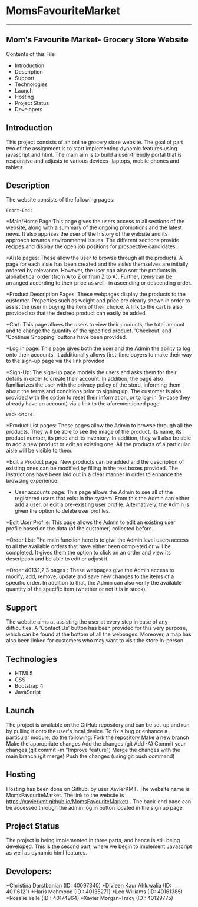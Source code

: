 # MomsFavouriteMarket
---------------------------------------------
Mom's Favourite Market- Grocery Store Website
---------------------------------------------

Contents of this File
* Introduction
* Description
* Support
* Technologies
* Launch
* Hosting
* Project Status
* Developers


Introduction
------------
This project consists of an online grocery store website. The goal of part two of the assignment is to start implementing dynamic features using javascript and html. The main aim is to build a user-friendly portal that is responsive and adjusts to various devices- laptops, mobile phones and tablets.


Description
-----------

The website consists of the following pages:

	Front-End:

*Main/Home Page:This page gives the users access to all sections of the website, along with a summary of the ongoing promotions and the latest news. It also apprises the user of the history of the website and its approach towards environmental issues. The different sections provide recipes and display the open job positions for prospective candidates.

*Aisle pages: These allow the user to browse through all the products. A page for each aisle has been created and the aisles themselves are initially ordered by relevance. However, the user can also sort the products in alphabetical order (from A to Z or from Z to A). Further, items can be arranged according to their price as well- in ascending or descending order.

*Product Description Pages: These webpages display the products to the customer. Properties such as weight and price are clearly shown in order to assist the user in buying the item of their choice. A link to the cart is also provided so that the desired product can easily be added.

*Cart: This page allows the users to view their products, the total amount and to change the quantity of the specified product. 'Checkout' and 'Continue Shopping' buttons have been provided.

*Log in page: This page gives both the user and the Admin the ability to log onto their accounts. It additionally allows first-time buyers to make their way to the sign-up page via the link provided.

*Sign-Up: The sign-up page models the users and asks them for their details in order to create their account. In addition, the page also familiarizes the user with the privacy policy of the store, informing them about the terms and conditions prior to signing up. The customer is also provided with the option to reset their information, or to log-in (in-case they already have an account) via a link to the aforementioned page.


	
	Back-Store:

*Product List pages: These pages allow the Admin to browse through all the products. They will be able to see the image of the product, its name, its product number, its price and its inventory. In addition, they will also be able to add a new product or edit an existing one. All the products of a particular aisle will be visible to them.

*Edit a Product page: New products can be added and the description of existing ones can be modified by filling in the text boxes provided. The instructions have been laid out in a clear manner in order to enhance the browsing experience.

* User accounts page: This page allows the Admin to see all of the registered users that exist in the system. From this the Admin can either add a user, or edit a pre-existing user profile. Alternatively, the Admin is given the option to delete user profiles.

*Edit User Profile: This page allows the Admin to edit an existing user profile based on the data (of the customer) collected before.

*Order List: The main function here is to give the Admin level users access to all the available orders that have either been completed or will be completed. It gives them the option to click on an order and view its description and be able to edit or adjust it.

*Order 4013.1,2,3 pages : These webpages give the Admin access to modify, add, remove, update and save new changes to the items of a specific order. In addition to that, the Admin can also verify the available quantity of the specific item (whether or not it is in stock).


Support
-------
The website aims at assisting the user at every step in case of any difficulties. A 'Contact Us' button has been provided for this very purpose, which can be found at the bottom of all the webpages. Moreover, a map has also been linked for customers who may want to visit the store in-person.


Technologies
------------
* HTML5
* CSS
* Bootstrap 4
* JavaScript

Launch
------
The project is available on the GitHub repository and can be set-up and run by pulling it onto the user's local device.
To fix a bug or enhance a particular module, do the following:
	Fork the repository
	Make a new branch
	Make the appropriate changes 
	Add the changes (git Add -A)
	Commit your changes (git commit -m "Improve feature")
	Merge the changes with the main branch (git merge)
	Push the changes (using git push command)


Hosting
-------
Hosting has been done on Github, by user XavierKMT. The website name is MomsFavouriteMarket.
The link to the website is https://xavierkmt.github.io/MomsFavouriteMarket/ .
The back-end page can be accessed through the admin log in button located in the sign up page.


Project Status
--------------
The project is being implemented in three parts, and hence is still being developed. This is the second part, where we begin to implement Javascript as well as dynamic html features.


Developers:
----------
*Christina Darstbanian (ID: 40097340)
*Divleen Kaur Ahluwalia (ID: 40116121)
*Haris Mahmood (ID : 40135271)
*Leo Williams (ID: 40161385)
*Rosalie Yelle (ID : 40174964)
*Xavier Morgan-Tracy (ID : 40129775)
